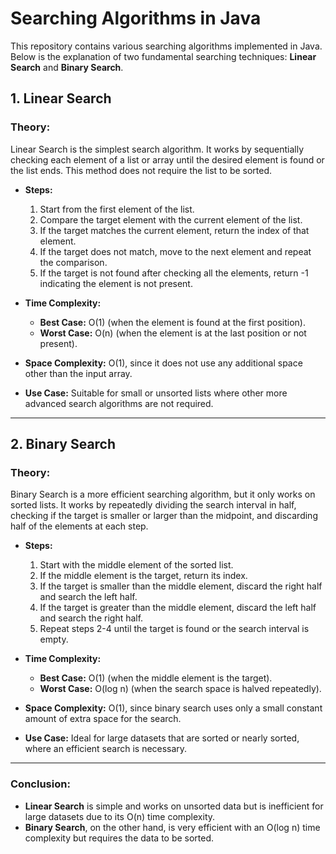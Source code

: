 # Searching Algorithms in Java

This repository contains various searching algorithms implemented in Java. Below is the explanation of two fundamental searching techniques: **Linear Search** and **Binary Search**.

## 1. Linear Search

### **Theory:**

Linear Search is the simplest search algorithm. It works by sequentially checking each element of a list or array until the desired element is found or the list ends. This method does not require the list to be sorted.

- **Steps:**
  1. Start from the first element of the list.
  2. Compare the target element with the current element of the list.
  3. If the target matches the current element, return the index of that element.
  4. If the target does not match, move to the next element and repeat the comparison.
  5. If the target is not found after checking all the elements, return -1 indicating the element is not present.

- **Time Complexity:**
  - **Best Case:** O(1) (when the element is found at the first position).
  - **Worst Case:** O(n) (when the element is at the last position or not present).
  
- **Space Complexity:** O(1), since it does not use any additional space other than the input array.

- **Use Case:** Suitable for small or unsorted lists where other more advanced search algorithms are not required.

---

## 2. Binary Search

### **Theory:**

Binary Search is a more efficient searching algorithm, but it only works on sorted lists. It works by repeatedly dividing the search interval in half, checking if the target is smaller or larger than the midpoint, and discarding half of the elements at each step.

- **Steps:**
  1. Start with the middle element of the sorted list.
  2. If the middle element is the target, return its index.
  3. If the target is smaller than the middle element, discard the right half and search the left half.
  4. If the target is greater than the middle element, discard the left half and search the right half.
  5. Repeat steps 2-4 until the target is found or the search interval is empty.

- **Time Complexity:**
  - **Best Case:** O(1) (when the middle element is the target).
  - **Worst Case:** O(log n) (when the search space is halved repeatedly).
  
- **Space Complexity:** O(1), since binary search uses only a small constant amount of extra space for the search.

- **Use Case:** Ideal for large datasets that are sorted or nearly sorted, where an efficient search is necessary.

---

### **Conclusion:**

- **Linear Search** is simple and works on unsorted data but is inefficient for large datasets due to its O(n) time complexity.
- **Binary Search**, on the other hand, is very efficient with an O(log n) time complexity but requires the data to be sorted.
